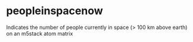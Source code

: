# peopleinspacenow
Indicates the number of people currently in space (> 100 km above earth) on an m5stack atom matrix

